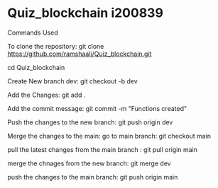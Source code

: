 # Quiz_blockchain i200839
Commands Used

To clone the repository:
git clone https://github.com/ramshaali/Quiz_blockchain.git

cd Quiz_blockchain

Create New branch dev:
git checkout -b dev


Add the Changes:
git add .

Add the commit message:
git commit -m "Functions created"

Push the changes to the new branch:
git push origin dev


Merge the changes to the main:
go to main branch:
git checkout main

pull the latest changes from the main branch :
git pull origin main

merge the chnages from the new branch:
git merge dev


push the changes to the main branch:
git push origin main

